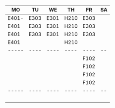 |MO   |TU  |WE  |TH  |FR  |SA|
|-----|----|----|----|----|--|
|E401-|E303|E301|H210|E303|  |
|E401 |E303|E301|H210|E303|  |
|E401 |E303|E301|H210|E303|  |
|E401 |    |    |H210|    |  |
|-----|----|----|----|----|--|
|     |    |    |    |F102|  |
|     |    |    |    |F102|  |
|     |    |    |    |F102|  |
|     |    |    |    |F102|  |
|-----|----|----|----|----|--|
|     |    |    |    |    |  |
|     |    |    |    |    |  |
|     |    |    |    |    |  |
|     |    |    |    |    |  |
